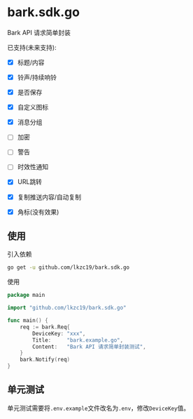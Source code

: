 # bark.sdk.go

Bark API 请求简单封装

已支持(未来支持):

- [x] 标题/内容
- [x] 铃声/持续响铃
- [x] 是否保存
- [x] 自定义图标
- [x] 消息分组
- [ ] 加密
- [ ] 警告
- [ ] 时效性通知
- [x] URL跳转
- [x] 复制推送内容/自动复制
- [x] 角标(没有效果)


## 使用

引入依赖

```bash
go get -u github.com/lkzc19/bark.sdk.go
```

使用

```go
package main

import "github.com/lkzc19/bark.sdk.go"

func main() {
	req := bark.Req{
		DeviceKey: "xxx",
		Title:     "bark.example.go",
		Content:   "Bark API 请求简单封装测试",
	}
	bark.Notify(req)
}
```

## 单元测试

单元测试需要将`.env.example`文件改名为`.env`，修改`DeviceKey`值。